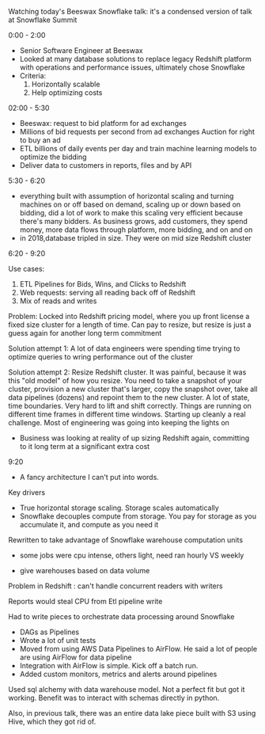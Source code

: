 Watching today's Beeswax Snowflake talk: it's a condensed version of talk at Snowflake Summit

0:00 - 2:00
- Senior Software Engineer at Beeswax
- Looked at many database solutions to replace legacy Redshift platform with operations and performance issues, ultimately chose Snowflake
- Criteria:
    1. Horizontally scalable
    2. Help optimizing costs


02:00 - 5:30
- Beeswax: request to bid platform for ad exchanges
 - Millions of bid requests per second from ad exchanges Auction for right to buy an ad 
- ETL billions of daily events per day and train machine learning models to optimize the bidding 
- Deliver data to customers in reports, files and by API

 5:30 - 6:20
 - everything built with assumption of horizontal scaling and turning machines on or off based on demand, scaling up or down based on bidding, did a lot of work to make this scaling very efficient because there's many bidders. As business grows, add customers, they spend money, more data flows through platform, more bidding, and on and on 
- in 2018,database tripled in size. They were on mid size Redshift cluster

 6:20 - 9:20

Use cases:
1. ETL Pipelines for Bids, Wins, and Clicks to Redshift
 2. Web requests: serving all reading back off of Redshift 
3. Mix of reads and writes

Problem: Locked into Redshift pricing model, where you up front license a fixed size cluster for a length of time. Can pay to resize, but resize is just a guess again for another long term commitment 

Solution attempt 1: A lot of data engineers were spending time trying to optimize queries to wring performance out of the cluster

Solution attempt 2: Resize Redshift cluster. It was painful, because it was this "old model" of how you resize. You need to take a snapshot of your cluster, provision a new cluster that's larger, copy the snapshot over, take all data pipelines (dozens) and repoint them to the new cluster. A lot of state, time boundaries. Very hard to lift and shift correctly. Things are running on different time frames in different time windows. Starting up cleanly a real challenge. Most of engineering was going into keeping the lights on

 - Business was looking at reality of up sizing Redshift again, committing to it long term at a significant extra cost

9:20
- A fancy architecture I can't put into words.

Key drivers
- True horizontal storage scaling. Storage scales automatically
- Snowflake decouples compute from storage. You pay for storage as you accumulate it, and compute as you need it

Rewritten to take advantage of Snowflake warehouse computation units
- some jobs were cpu intense, others light, need ran hourly VS weekly

- give warehouses based on data volume 

Problem in Redshift : can't handle concurrent readers with writers

Reports would steal CPU from Etl pipeline write

Had to write pieces to orchestrate data processing around Snowflake
- DAGs as Pipelines
- Wrote a lot of unit tests
- Moved from using AWS Data Pipelines to AirFlow. He said a lot of people are using AirFlow for data pipeline 
- Integration with AirFlow is simple. Kick off a batch run. 
- Added custom monitors, metrics and alerts around pipelines 

Used sql alchemy with data warehouse model. Not a perfect fit but got it working. Benefit was to interact with schemas directly in python. 

Also, in previous talk, there was an entire data lake piece built with S3 using Hive, which they got rid of. 


